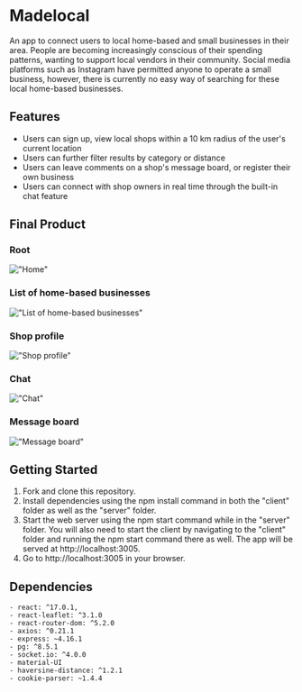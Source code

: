 # Madelocal

An app to connect users to local home-based and small businesses in their area.
People are becoming increasingly conscious of their spending patterns, wanting to support local vendors in their community. Social media platforms such as Instagram have permitted anyone to operate a small business, however, there is currently no easy way of searching for these local home-based businesses.

## Features

- Users can sign up, view local shops within a 10 km radius of the user's current location
- Users can further filter results by category or distance
- Users can leave comments on a shop's message board, or register their own business
- Users can connect with shop owners in real time through the built-in chat feature

## Final Product

### Root

!["Home"]()

### List of home-based businesses

!["List of home-based businesses"]()

### Shop profile

!["Shop profile"]()

### Chat

!["Chat"]()

### Message board

!["Message board"]()

## Getting Started

1. Fork and clone this repository.
2. Install dependencies using the npm install command in both the "client" folder as well as the "server" folder.
3. Start the web server using the npm start command while in the "server" folder. You will also need to start the client by navigating to the "client" folder and running the npm start command there as well. The app will be served at http://localhost:3005.
4. Go to http://localhost:3005 in your browser.

## Dependencies

    - react: ^17.0.1,
    - react-leaflet: ^3.1.0
    - react-router-dom: ^5.2.0
    - axios: ^0.21.1
    - express: ~4.16.1
    - pg: ^8.5.1
    - socket.io: ^4.0.0
    - material-UI
    - haversine-distance: ^1.2.1
    - cookie-parser: ~1.4.4
